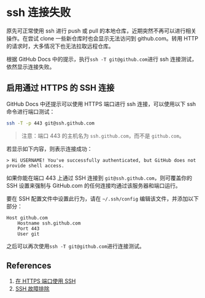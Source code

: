 # ssh 连接失败

原先可正常使用 ssh 进行 push 或 pull 的本地仓库，近期突然不再可以进行相关操作。在尝试 clone 一些新仓库时也会显示无法访问到 github.com。转用 HTTP 的请求时，大多情况下也无法拉取远程仓库。

根据 GitHub Docs 中的提示，执行`ssh -T git@github.com`进行 ssh 连接测试，依然显示连接失败。

## 启用通过 HTTPS 的 SSH 连接

GitHub Docs 中还提示可以使用 HTTPS 端口进行 ssh 连接，可以使用以下 ssh 命令进行端口测试：

```bash
ssh -T -p 443 git@ssh.github.com
```

> 注意：端口 443 的主机名为 `ssh.github.com`，而不是 `github.com`。

若显示如下内容，则表示连接成功：

```text
> Hi USERNAME! You've successfully authenticated, but GitHub does not provide shell access.
```

如果你能在端口 443 上通过 SSH 连接到 `git@ssh.github.com`，则可覆盖你的 SSH 设置来强制与 GitHub.com 的任何连接均通过该服务器和端口运行。

要在 SSH 配置文件中设置此行为，请在 `~/.ssh/config` 编辑该文件，并添加以下部分：

```text
Host github.com
    Hostname ssh.github.com
    Port 443
    User git
```

之后可以再次使用`ssh -T git@github.com`进行连接测试。

## References

1. [在 HTTPS 端口使用 SSH](https://docs.github.com/zh/authentication/troubleshooting-ssh/using-ssh-over-the-https-port)
2. [SSH 故障排除](https://docs.github.com/zh/authentication/troubleshooting-ssh)

